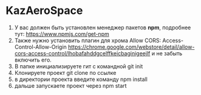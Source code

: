 # KazAeroSpace

1. У вас должен быть установлен менеджер пакетов **npm**, подробнее тут: https://www.npmjs.com/get-npm
2. Также нужно установить плагин для хрома Allow CORS: Access-Control-Allow-Origin https://chrome.google.com/webstore/detail/allow-cors-access-control/lhobafahddgcelffkeicbaginigeejlf
и не забыть включить его.
3. В папке инициализируете гит с командной git init 
4. Клонируете проект git clone по ссылке
5. в директории проекта введите команду  npm install
6. дальше запускаете проект через npm start
